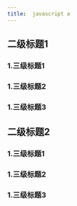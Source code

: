 ```yaml
---
title:  javascript a
---
```

## 二级标题1
### 1.三级标题1
### 1.三级标题2 
### 1.三级标题3

## 二级标题2
### 1.三级标题1
### 1.三级标题2
### 1.三级标题3